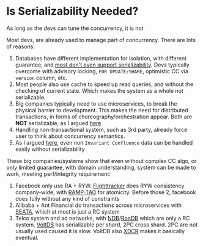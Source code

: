 # Is Serializability Needed?

As long as the devs can tune the concurrency, it is not

Most devs, are already used to manage part of concurrency. There are lots of reasons:

1. Databases have different implementation for isolation, with different guarantee, and [most don't even support serializability](http://www.bailis.org/blog/when-is-acid-acid-rarely/). Devs typically overcome with advisory locking, `FOR UPDATE/SHARE`, optimistic CC via `version` column, etc.
2. Most people also use cache to speed up read queries, and without the checking of current state. Which makes the system as a whole not serializable.
3. Big companies typically need to use microservices, to break the physical barrier to development. This makes the need for distributed transactions, in forms of choreography/orchestration appear. Both are **NOT** serializable, as I argued [here](https://aarondwi.github.io/DTXArguments)
4. Handling non-transactional system, such as 3rd party, already force user to think about concurrency semantics.
5. As I argued [here](https://aarondwi.github.io/HandlingConstraints), even non `Invariant Confluence` data can be handled easily without serializability

These big companies/systems show that even without complex CC algo, or only limited guarantee, with domain understanding, system can be made to work, meeting perf/integrity requirement:

1. Facebook only use RA + RYW. [Flighttracker](https://research.fb.com/publications/flighttracker-consistency-across-read-optimized-online-stores-at-facebook/) does RYW consistency company-wide, with [RAMP-TAO](https://engineering.fb.com/2021/08/18/core-data/ramp-tao/) for atomicity. Before those 2, facebook does fully without any kind of constraints
2. Alibaba + Ant Financial do transactions across microservices with [SEATA](https://github.com/seata/seata), which at most is just a RC system
3. Telco system and ad networks, with [NDB](https://dev.mysql.com/doc/refman/8.0/en/mysql-cluster.html)/[RonDB](https://github.com/logicalclocks/rondb) which are only a RC system. [VoltDB](https://voltdb.com) has serializable per shard, 2PC cross shard. 2PC are not usually used caused it is slow. VoltDB also [XDCR](https://www.voltdb.com/blog/2021/08/xdcr/) makes it basically eventual.
